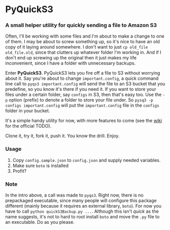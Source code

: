# PyQuickS3 #
### A small helper utility for quickly sending a file to Amazon S3 ###

Often, I'll be working with some files and I'm about to make a change to one of them. I may be about to screw something up, so it's nice to have an old copy of it laying around somewhere. I don't want to just `cp old_file old_file.old`, since that clutters up whatever folder I'm working in. And if I don't end up screwing up the original then it just makes my life inconvenient, since I have a folder with unnecessary backups.

Enter **PyQuickS3**. PyQuickS3 lets you fire off a file to S3 without worrying about it. Say you're about to change `important.config`, a quick command line call to `pyqs3 important.config` will send the file to an S3 bucket that you predefine, so you know it's there if you need it. If you want to store your files under a certain folder, say `configs` in S3, then that's easy too. Use the `-p` option (prefix) to denote a folder to store your file under. So `pysq3 -p configs important.config` will put the `important.config` file in the `configs` folder in your bucket.

It's a simple handy utility for now, with more features to come (see the [wiki](https://github.com/schallert/QuickS3Backup/wiki) for the official TODO).

Clone it, try it, fork it, push it. You know the drill. Enjoy.

### Usage ###
1. Copy `config.sample.json` to `config.json` and supply needed variables.
2. Make sure `boto` is installed
3. Profit?

### Note ###
In the intro above, a call was made to `pyqs3`. Right now, there is no prepackaged executable, since many people will configure this package different (mainly because it requires an external library, `boto`). For now you have to call `python quickS3Backup.py ...`. Although this isn't *quick* as the name suggests, it's not to hard to root install `boto` and move the `.py` file to an executable. Do as you please.